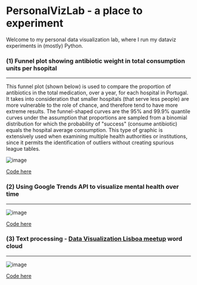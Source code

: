 # PersonalVizLab - a place to experiment

Welcome to my personal data visualization lab, where I run my dataviz experiments in (mostly) Python.



### (1) Funnel plot showing antibiotic weight in total consumption units per hsopital

<hr />

This funnel plot (shown below) is used to compare the proportion of antibiotics in the total medication, over a year, for each hospital in Portugal. It takes into consideration that smaller hospitals (that serve less people) are more vulnerable to the role of chance, and therefore tend to have more extreme results. The funnel-shaped curves are the 95% and 99.9% quantile curves under the assumption that proportions are sampled from a binomial distribution for which the probability of "success" (consume antibiotic) equals the hospital average consumption. This type of graphic is extensively used when examining multiple health authorities or institutions, since it permits the identification of outliers without creating spurious league tables.

![image](https://user-images.githubusercontent.com/24231383/151883792-7dca2be9-1f42-4e7f-bc8c-6c3a1401883f.png)

[Code here](https://github.com/SaraMesquita/PersonalVizLab/blob/main/Funnel%20Plot.ipynb)

### (2) Using Google Trends API to visualize mental health over time

<hr />

![image](https://user-images.githubusercontent.com/24231383/152075890-778606e7-7295-4e9f-a651-a7381af45a07.png)

[Code here](https://github.com/SaraMesquita/PersonalVizLab/blob/main/Google%20Trends%20API_MentalHealth.ipynb)


### (3) Text processing - [Data Visualization Lisboa meetup](https://www.meetup.com/pt-BR/Data-Visualization-Lisboa/) word cloud

<hr />

![image](https://user-images.githubusercontent.com/24231383/152702010-30ea68a8-69d2-425f-84de-ef69897bba25.png)

[Code here](https://github.com/SaraMesquita/PersonalVizLab/blob/main/Text%20processing%20using%20NLTK.ipynb)

